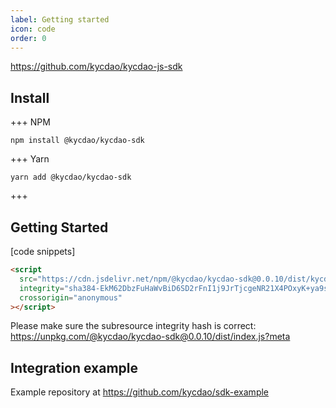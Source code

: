 ```yaml
---
label: Getting started
icon: code
order: 0
---
```


https://github.com/kycdao/kycdao-js-sdk

## Install

+++ NPM

```
npm install @kycdao/kycdao-sdk
```

+++ Yarn

```
yarn add @kycdao/kycdao-sdk
```

+++

## Getting Started

[code snippets]

```html
<script
  src="https://cdn.jsdelivr.net/npm/@kycdao/kycdao-sdk@0.0.10/dist/kycdao-sdk.min.js"
  integrity="sha384-EkM62DbzFuHaWvBiD6SD2rFnI1j9JrTjcgeNR21X4POxyK+ya9s3rTrtH2p61k+a"
  crossorigin="anonymous"
></script>
```

Please make sure the subresource integrity hash is correct: https://unpkg.com/@kycdao/kycdao-sdk@0.0.10/dist/index.js?meta

## Integration example

Example repository at https://github.com/kycdao/sdk-example
